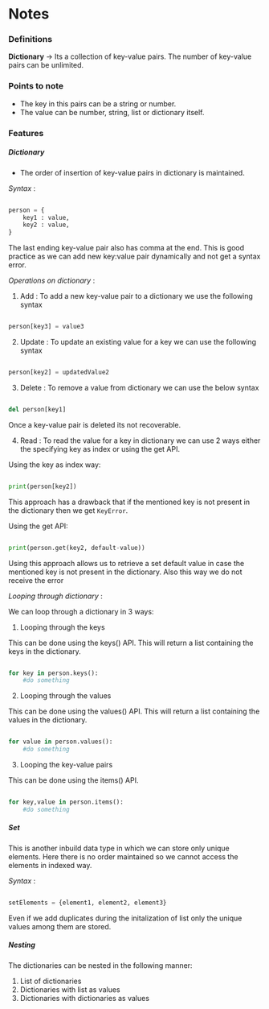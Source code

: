 # Notes

### Definitions

**Dictionary** -> Its a collection of key-value pairs. The number of key-value pairs can be unlimited.

### Points to note

- The key in this pairs can be a string or number.
- The value can be number, string, list or dictionary itself.

### Features

##### **Dictionary**

- The order of insertion of key-value pairs in dictionary is maintained.

_Syntax_ :

``` Python

person = {
	key1 : value,
	key2 : value,
}

```

The last ending key-value pair also has comma at the end. This is good practice as we can add new key:value pair dynamically and not get a syntax error.

_Operations on dictionary_ : 

1) Add : To add a new key-value pair to a dictionary we use the following syntax

``` Python

person[key3] = value3

``` 

2) Update : To update an existing value for a key we can use the following syntax

``` Python

person[key2] = updatedValue2

```

3) Delete : To remove a value from dictionary we can use the below syntax

``` Python

del person[key1]

```

Once a key-value pair is deleted its not recoverable.

4) Read : To read the value for a key in dictionary we can use 2 ways either the specifying key as index or using the get API.

Using the key as index way:

``` Python

print(person[key2])

```
This approach has a drawback that if the mentioned key is not present in the dictionary then we get `KeyError`.

Using the get API:

``` Python

print(person.get(key2, default-value))

```
Using this approach allows us to retrieve a set default value in case the mentioned key is not present in the dictionary. Also this way we do not receive the error

_Looping through dictionary_ :

We can loop through a dictionary in 3 ways:

1) Looping through the keys

This can be done using the keys() API. This will return a list containing the keys in the dictionary.

``` Python

for key in person.keys():
	#do something

```

2) Looping through the values

This can be done using the values() API. This will return a list containing the values in the dictionary.

``` Python

for value in person.values():
	#do something

```

3) Looping the key-value pairs

This can be done using the items() API.

``` Python

for key,value in person.items():
	#do something

```

##### **Set**

This is another inbuild data type in which we can store only unique elements. Here there is no order maintained so we cannot access the elements in indexed way.

_Syntax_ :

``` Python

setElements = {element1, element2, element3}

```
Even if we add duplicates during the initalization of list only the unique values among them are stored.

##### **Nesting**

The dictionaries can be nested in the following manner:

1) List of dictionaries
2) Dictionaries with list as values
3) Dictionaries with dictionaries as values

